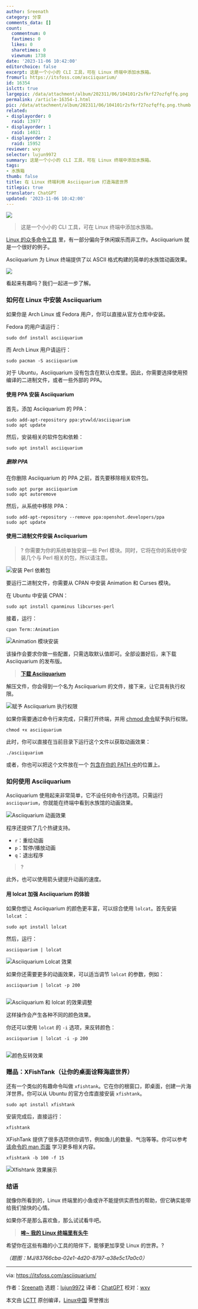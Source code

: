 ```yaml
---
author: Sreenath
category: 分享
comments_data: []
count:
  commentnum: 0
  favtimes: 0
  likes: 0
  sharetimes: 0
  viewnum: 1738
date: '2023-11-06 10:42:00'
editorchoice: false
excerpt: 这是一个小小的 CLI 工具，可在 Linux 终端中添加水族箱。
fromurl: https://itsfoss.com/asciiquarium/
id: 16354
islctt: true
largepic: /data/attachment/album/202311/06/104101r2sfkrf27ozfqffq.png
permalink: /article-16354-1.html
pic: /data/attachment/album/202311/06/104101r2sfkrf27ozfqffq.png.thumb.jpg
related:
- displayorder: 0
  raid: 13977
- displayorder: 1
  raid: 14021
- displayorder: 2
  raid: 15952
reviewer: wxy
selector: lujun9972
summary: 这是一个小小的 CLI 工具，可在 Linux 终端中添加水族箱。
tags:
- 水族箱
thumb: false
title: 在 Linux 终端利用 Asciiquarium 打造海底世界
titlepic: true
translator: ChatGPT
updated: '2023-11-06 10:42:00'
---
```


![](/data/attachment/album/202311/06/104101r2sfkrf27ozfqffq.png)



> 
> 这是一个小小的 CLI 工具，可在 Linux 终端中添加水族箱。
> 
> 
> 


[Linux 的众多命令工具](https://itsfoss.com/funny-linux-commands/) 里，有一部分偏向于休闲娱乐而非工作。Asciiquarium 就是一个很好的例子。


Asciiquarium 为 Linux 终端提供了以 ASCII 格式构建的简单的水族馆动画效果。


![](/data/attachment/album/202311/06/104209lct0ic84lfi7l7r4.png)


看起来有趣吗？我们一起进一步了解。


### 如何在 Linux 中安装 Asciiquarium


如果你是 Arch Linux 或 Fedora 用户，你可以直接从官方仓库中安装。


Fedora 的用户请运行：



```
sudo dnf install asciiquarium

```

而 Arch Linux 用户请运行：



```
sudo pacman -S asciiquarium

```

对于 Ubuntu，Asciiquarium 没有包含在默认仓库里。因此，你需要选择使用预编译的二进制文件，或者一些外部的 PPA。


#### 使用 PPA 安装 Asciiquarium


首先，添加 Asciiquarium 的 PPA：



```
sudo add-apt-repository ppa:ytvwld/asciiquarium
sudo apt update

```

然后，安装相关的软件包和依赖：



```
sudo apt install asciiquarium

```

##### 删除 PPA


在你删除 Asciiquarium 的 PPA 之前，首先要移除相关软件包。



```
sudo apt purge asciiquarium
sudo apt autoremove

```

然后，从系统中移除 PPA：



```
sudo add-apt-repository --remove ppa:openshot.developers/ppa
sudo apt update

```

#### 使用二进制文件安装 Asciiquarium



> 
> ? 你需要为你的系统单独安装一些 Perl 模块。同时，它将在你的系统中安装几个与 Perl 相关的包，所以请注意。
> 
> 
> 


![安装 Perl 依赖包](/data/attachment/album/202311/06/104210urm8m4r85mmz2pu8.png)


要运行二进制文件，你需要从 CPAN 中安装 Animation 和 Curses 模块。


在 Ubuntu 中安装 CPAN：



```
sudo apt install cpanminus libcurses-perl

```

接着，运行：



```
cpan Term::Animation

```

![Animation 模块安装](/data/attachment/album/202311/06/104210xms8zujqjsj21q19.png)


该操作会要求你做一些配置，只需选取默认值即可。全部设置好后，来下载 Asciiquarium 的发布版。



> 
> **[下载 Asciiquarium](https://robobunny.com/projects/asciiquarium/html/)**
> 
> 
> 


解压文件，你会得到一个名为 Asciiquarium 的文件，接下来，让它具有执行权限。


![赋予 Asciiquarium 执行权限](/data/attachment/album/202311/06/104211d5tfhcuyc9x36lzc.png)


如果你需要通过命令行来完成，只需打开终端，并用 [chmod 命令](https://linuxhandbook.com/chmod-command/)赋予执行权限。



```
chmod +x asciiquarium

```

此时，你可以直接在当前目录下运行这个文件以获取动画效果：



```
./asciiquarium

```

或者，你也可以把这个文件放在一个 [包含在你的 PATH 中](https://itsfoss.com/add-directory-to-path-linux/)的位置上。


### 如何使用 Asciiquarium


Asciiquarium 使用起来非常简单，它不设任何命令行选项。只需运行 `asciiquarium`，你就能在终端中看到水族馆的动画效果。


![Asciiquarium 动画效果](/data/attachment/album/202311/06/104209lct0ic84lfi7l7r4.png)


程序还提供了几个热键支持。


* `r`：重绘动画
* `p`：暂停/播放动画
* `q`：退出程序



> 
> ?
> 
> 
> 


此外，也可以使用箭头键提升动画的速度。


#### 用 lolcat 加强 Asciiquarium 的体验


如果你想让 Asciiquarium 的颜色更丰富，可以综合使用 `lolcat`。首先安装 `lolcat` ：



```
sudo apt install lolcat

```

然后，运行：



```
asciiquarium | lolcat

```

![Asciiquarium Lolcat 效果](/data/attachment/album/202311/06/104211f4oyakg2ozpzy2lo.png)


如果你还需要更多的动画效果，可以适当调节 `lolcat` 的参数，例如：



```
asciiquarium | lolcat -p 200


```

![Asciiquarium 和 lolcat 的效果调整](/data/attachment/album/202311/06/104211cvwddww8810aatd0.gif)


这样操作会产生各种不同的颜色效果。


你还可以使用 `lolcat` 的 `-i` 选项，来反转颜色：



```
asciiquarium | lolcat -i -p 200


```

![颜色反转效果](/data/attachment/album/202311/06/104212ph7f0zdmdhdagamf.png)


### 赠品：XFishTank（让你的桌面诠释海底世界）


还有一个类似的有趣命令叫做 `xfishtank`。它在你的根窗口，即桌面，创建一片海洋世界。你可以从 Ubuntu 的官方仓库直接安装 `xfishtank`。



```
sudo apt install xfishtank

```

安装完成后，直接运行：



```
xfishtank

```

XFishTank 提供了很多选项供你调节，例如鱼儿的数量、气泡等等。你可以参考 [该命令的 man 页面](https://itsfoss.com/linux-man-page-guide/) 学习更多相关内容。



```
xfishtank -b 100 -f 15

```

![Xfishtank 效果展示](/data/attachment/album/202311/06/104212p24iu99ygkzfkzy9.png)


### 结语


就像你所看到的，Linux 终端里的小鱼或许不能提供实质性的帮助，但它确实能带给我们愉快的心情。


如果你不是那么喜欢鱼，那么试试看牛吧。



> 
> **[哞~ 我的 Linux 终端里有头牛](/article-15952-1.html)**
> 
> 
> 


希望你在这些有趣的小工具的陪伴下，能够更加享受 Linux 的世界。?


*（题图：MJ/83766cba-02e1-4d20-8797-a38e5c17a0c0）*




---


via: <https://itsfoss.com/asciiquarium/>


作者：[Sreenath](https://itsfoss.com/author/sreenath/) 选题：[lujun9972](https://github.com/lujun9972) 译者：[ChatGPT](https://linux.cn/lctt/ChatGPT) 校对：[wxy](https://github.com/wxy)


本文由 [LCTT](https://github.com/LCTT/TranslateProject) 原创编译，[Linux中国](https://linux.cn/) 荣誉推出